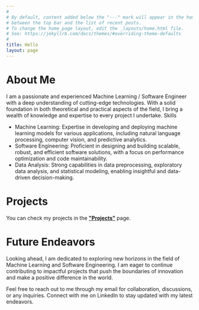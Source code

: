 ```yaml
---
#
# By default, content added below the "---" mark will appear in the home page
# between the top bar and the list of recent posts.
# To change the home page layout, edit the _layouts/home.html file.
# See: https://jekyllrb.com/docs/themes/#overriding-theme-defaults
#
title: Hello
layout: page
---
```



# About Me

I am a passionate and experienced Machine Learning / Software Engineer with a deep understanding of cutting-edge technologies. With a solid foundation in both theoretical and practical aspects of the field, I bring a wealth of knowledge and expertise to every project I undertake.
Skills

- Machine Learning: Expertise in developing and deploying machine learning models for various applications, including natural language processing, computer vision, and predictive analytics.
- Software Engineering: Proficient in designing and building scalable, robust, and efficient software solutions, with a focus on performance optimization and code maintainability.
- Data Analysis: Strong capabilities in data preprocessing, exploratory data analysis, and statistical modeling, enabling insightful and data-driven decision-making.

# Projects
You can check my projects in the [**"Projects"**](https://theoparashkevov.github.io/projects/) page. 

# Future Endeavors

Looking ahead, I am dedicated to exploring new horizons in the field of Machine Learning and Software Engineering. I am eager to continue contributing to impactful projects that push the boundaries of innovation and make a positive difference in the world.

Feel free to reach out to me through my email for collaboration, discussions, or any inquiries. Connect with me on LinkedIn to stay updated with my latest endeavors.